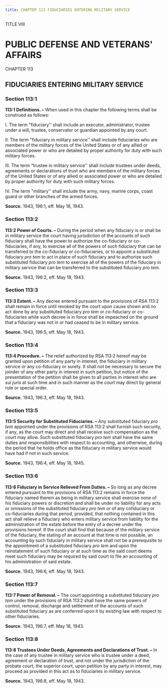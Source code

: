 ```yaml
---
title: CHAPTER 113 FIDUCIARIES ENTERING MILITARY SERVICE
---
```


TITLE VIII
                                             
PUBLIC DEFENSE AND VETERANS' AFFAIRS
====================================

CHAPTER 113
                                             
FIDUCIARIES ENTERING MILITARY SERVICE
-------------------------------------

### Section 113:1

 **113:1 Definitions. –** When used in this chapter the following
terms shall be construed as follows:
                                             
 I. The term "fiduciary'' shall include an executor, administrator,
trustee under a will, trustee, conservator or guardian appointed by any
court.
                                             
 II. The term "fiduciary in military service'' shall include
fiduciaries who are members of the military forces of the United States
or of any allied or associated power or who are detailed by proper
authority for duty with such military forces.
                                             
 III. The term "trustee in military service'' shall include trustees
under deeds, agreements or declarations of trust who are members of the
military forces of the United States or of any allied or associated
power or who are detailed by proper authority for duty with such
military forces.
                                             
 IV. The term "military'' shall include the army, navy, marine corps,
coast guard or other branches of the armed forces.

**Source.** 1943, 196:1, eff. May 18, 1943.

### Section 113:2

 **113:2 Power of Courts. –** During the period when any fiduciary is
or shall be in military service the court having jurisdiction of the
accounts of such fiduciary shall have the power to authorize the
co-fiduciary or co-fiduciaries, if any, to exercise all of the powers of
such fiduciary that can be transferred to the co-fiduciary or
co-fiduciaries, or to appoint a substituted fiduciary *pro tem* to act
in place of such fiduciary and to authorize such substituted fiduciary
*pro tem* to exercise all of the powers of the fiduciary in military
service that can be transferred to the substituted fiduciary *pro tem.*

**Source.** 1943, 196:2, eff. May 18, 1943.

### Section 113:3

 **113:3 Extent. –** Any decree entered pursuant to the provisions of
RSA 113:2 shall remain in force until revoked by the court upon cause
shown and no act done by any substituted fiduciary *pro tem* or
co-fiduciary or co-fiduciaries while such decree is in force shall be
impeached on the ground that a fiduciary was not in or had ceased to be
in military service.

**Source.** 1943, 196:5, eff. May 18, 1943.

### Section 113:4

 **113:4 Procedure. –** The relief authorized by RSA 113:2 hereof may
be granted upon petition of any party in interest, the fiduciary in
military service or any co-fiduciary or surety. It shall not be
necessary to secure the joinder of any other party in interest in such
petition, but notice of the presentation of the petition shall be given
to all parties in interest who are *sui juris* at such time and in such
manner as the court may direct by general rule or special order.

**Source.** 1943, 196:3, eff. May 18, 1943.

### Section 113:5

 **113:5 Security for Substituted Fiduciaries. –** Any substituted
fiduciary *pro tem* appointed under the provisions of RSA 113:2 shall
furnish such security, if any, as the court may direct and shall receive
such compensation as the court may allow. Such substituted fiduciary
*pro tem* shall have the same duties and responsibilities with respect
to accounting, and otherwise, during the period that he holds office as
the fiduciary in military service would have had if not in such service.

**Source.** 1943, 196:4, eff. May 18, 1945.

### Section 113:6

 **113:6 Fiduciary in Service Relieved From Duties. –** So long as
any decree entered pursuant to the provisions of RSA 113:2 remains in
force the fiduciary named therein as being in military service shall
exercise none of his fiduciary powers or discretion and shall be under
no liability for any acts or omissions of the substituted fiduciary *pro
tem* or of any cofiduciary or co-fiduciaries during that period,
provided, that nothing contained in this act shall relieve a fiduciary
who enters military service from liability for the administration of the
estate before the entry of a decree under the provisions hereof. If the
court shall find that because of the military service of the fiduciary,
the stating of an account at that time is not possible, an accounting by
such fiduciary in military service shall not be a prerequisite to the
appointment of a substituted fiduciary *pro tem* and upon the
reinstatement of such fiduciary or at such time as the said court deems
meet such fiduciary may be required by said court to file an accounting
of his administration of said estate.

**Source.** 1943, 196:6, eff. May 18, 1943.

### Section 113:7

 **113:7 Power of Removal. –** The court appointing a substituted
fiduciary *pro tem* under the provisions of RSA 113:2 shall have the
same powers of control, removal, discharge and settlement of the
accounts of such substituted fiduciary as are conferred upon it by
existing law with respect to other fiduciaries.

**Source.** 1943, 196:7, eff. May 18, 1943.

### Section 113:8

 **113:8 Trustees Under Deeds, Agreements and Declarations of Trust.
–** In the case of any trustee in military service who is trustee under
a deed, agreement or declaration of trust, and not under the
jurisdiction of the probate court, the superior court, upon petition by
any party in interest, may proceed as provided in this act as to
fiduciaries in military service.

**Source.** 1943, 196:8, eff. May 18, 1943.
